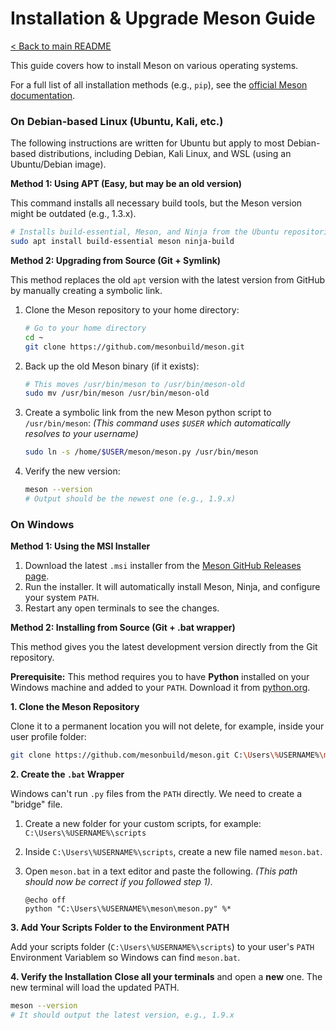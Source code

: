 # Installation & Upgrade Meson Guide

[< Back to main README](README.md)

This guide covers how to install Meson on various operating systems.

For a full list of all installation methods (e.g., `pip`), see the [official Meson documentation](https://mesonbuild.com/SimpleStart.html).

### On Debian-based Linux (Ubuntu, Kali, etc.)

The following instructions are written for Ubuntu but apply to most Debian-based distributions, including Debian, Kali Linux, and WSL (using an Ubuntu/Debian image).

**Method 1: Using APT (Easy, but may be an old version)**

This command installs all necessary build tools, but the Meson version might be outdated (e.g., 1.3.x).

```bash
# Installs build-essential, Meson, and Ninja from the Ubuntu repositories
sudo apt install build-essential meson ninja-build
```

**Method 2: Upgrading from Source (Git + Symlink)**

This method replaces the old `apt` version with the latest version from GitHub by manually creating a symbolic link.

1.  Clone the Meson repository to your home directory:

    ```bash
    # Go to your home directory
    cd ~
    git clone https://github.com/mesonbuild/meson.git
    ```

2.  Back up the old Meson binary (if it exists):

    ```bash
    # This moves /usr/bin/meson to /usr/bin/meson-old
    sudo mv /usr/bin/meson /usr/bin/meson-old
    ```

3.  Create a symbolic link from the new Meson python script to `/usr/bin/meson`:
    *(This command uses `$USER` which automatically resolves to your username)*

    ```bash
    sudo ln -s /home/$USER/meson/meson.py /usr/bin/meson
    ```

4.  Verify the new version:

    ```bash
    meson --version
    # Output should be the newest one (e.g., 1.9.x)
    ```

### On Windows

**Method 1: Using the MSI Installer**

1.  Download the latest `.msi` installer from the [Meson GitHub Releases page](https://github.com/mesonbuild/meson/releases).
2.  Run the installer. It will automatically install Meson, Ninja, and configure your system `PATH`.
3.  Restart any open terminals to see the changes.

**Method 2: Installing from Source (Git + .bat wrapper)**

This method gives you the latest development version directly from the Git repository.

**Prerequisite:** This method requires you to have **Python** installed on your Windows machine and added to your `PATH`. Download it from [python.org](https://www.python.org/).

**1. Clone the Meson Repository**

Clone it to a permanent location you will not delete, for example, inside your user profile folder:

```bash
git clone https://github.com/mesonbuild/meson.git C:\Users\%USERNAME%\meson
```

**2. Create the `.bat` Wrapper**

Windows can't run `.py` files from the `PATH` directly. We need to create a "bridge" file.

1.  Create a new folder for your custom scripts, for example: `C:\Users\%USERNAME%\scripts`

2.  Inside `C:\Users\%USERNAME%\scripts`, create a new file named `meson.bat`.

3.  Open `meson.bat` in a text editor and paste the following.
    *(This path should now be correct if you followed step 1).*

    ```batch
    @echo off
    python "C:\Users\%USERNAME%\meson\meson.py" %*
    ```

**3. Add Your Scripts Folder to the Environment PATH**

Add your scripts folder (`C:\Users\%USERNAME%\scripts`) to your user's `PATH` Environment Variablem so Windows can find `meson.bat`.

**4. Verify the Installation**
**Close all your terminals** and open a **new** one. The new terminal will load the updated PATH.

```bash
meson --version
# It should output the latest version, e.g., 1.9.x
```